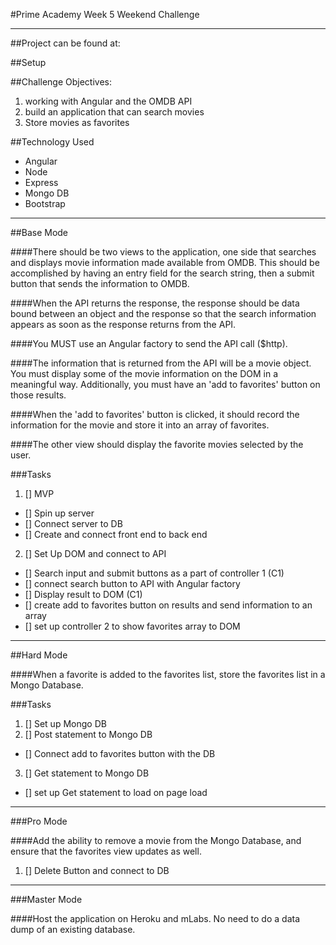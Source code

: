 #Prime Academy Week 5 Weekend Challenge

---
##Project can be found at:


##Setup


##Challenge Objectives:
1. working with Angular and the OMDB API
2. build an application that can search movies
3. Store movies as favorites

##Technology Used
- Angular
- Node
- Express
- Mongo DB
- Bootstrap

---

##Base Mode


####There should be two views to the application, one side that searches and displays movie information made available from OMDB. This should be accomplished by having an entry field for the search string, then a submit button that sends the information to OMDB.


####When the API returns the response, the response should be data bound between an object and the response so that the search information appears as soon as the response returns from the API.


####You MUST use an Angular factory to send the API call ($http).


####The information that is returned from the API will be a movie object. You must display some of the movie information on the DOM in a meaningful way. Additionally, you must have an 'add to favorites' button on those results.


####When the 'add to favorites' button is clicked, it should record the information for the movie and store it into an array of favorites.


####The other view should display the favorite movies selected by the user.


###Tasks
1. [] MVP
  - [] Spin up server
  - [] Connect server to DB
  - [] Create and connect front end to back end
2. [] Set Up DOM and connect to API
  - [] Search input and submit buttons as a part of controller 1 (C1)
  - [] connect search button to API with Angular factory
  - [] Display result to DOM (C1)
  - [] create add to favorites button on results and send information to an array
  - [] set up controller 2 to show favorites array to DOM

---

##Hard Mode


####When a favorite is added to the favorites list, store the favorites list in a Mongo Database.


###Tasks
1. [] Set up Mongo DB
2. [] Post statement to Mongo DB
  - [] Connect add to favorites button with the DB
3. [] Get statement to Mongo DB
  - [] set up Get statement to load on page load

---
###Pro Mode


####Add the ability to remove a movie from the Mongo Database, and ensure that the favorites view updates as well.
1. [] Delete Button and connect to DB
---
###Master Mode


####Host the application on Heroku and mLabs. No need to do a data dump of an existing database.
